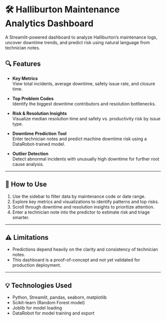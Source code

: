 # 🛠️ Halliburton Maintenance Analytics Dashboard
A Streamlit-powered dashboard to analyze Halliburton’s maintenance logs, uncover downtime trends, and predict risk using natural language from technician notes.

## 🔍 Features

- **Key Metrics**  
  View total incidents, average downtime, safety issue rate, and closure time.

- **Top Problem Codes**  
  Identify the biggest downtime contributors and resolution bottlenecks.

- **Risk & Resolution Insights**  
  Visualize median resolution time and safety vs. productivity risk by issue type.

- **Downtime Prediction Tool**  
  Enter technician notes and predict machine downtime risk using a DataRobot-trained model.

- **Outlier Detection**  
  Detect abnormal incidents with unusually high downtime for further root cause analysis.

---

## 🧪 How to Use

1. Use the sidebar to filter data by maintenance code or date range.
2. Explore key metrics and visualizations to identify patterns and top risks.
3. Scroll through downtime and resolution insights to prioritize attention.
4. Enter a technician note into the predictor to estimate risk and triage smarter.

---

## ⚠️ Limitations

- Predictions depend heavily on the clarity and consistency of technician notes.
- This dashboard is a proof-of-concept and not yet validated for production deployment.

---

## 💡 Technologies Used

- Python, Streamlit, pandas, seaborn, matplotlib
- Scikit-learn (Random Forest model)
- Joblib for model loading
- DataRobot for model training and export
